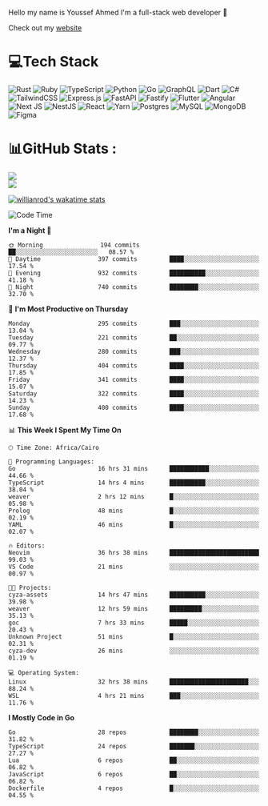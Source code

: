 Hello my name is Youssef Ahmed I'm a full-stack web developer 👋

Check out my [website](https://youssefahmed.vercel.app)
 
# 💻Tech Stack

![Rust](https://img.shields.io/badge/rust-%23000000.svg?style=for-the-badge&logo=rust&logoColor=white) ![Ruby](https://img.shields.io/badge/ruby-%23CC342D.svg?style=for-the-badge&logo=ruby&logoColor=white) ![TypeScript](https://img.shields.io/badge/typescript-%23007ACC.svg?style=for-the-badge&logo=typescript&logoColor=white) ![Python](https://img.shields.io/badge/python-3670A0?style=for-the-badge&logo=python&logoColor=ffdd54) ![Go](https://img.shields.io/badge/go-%2300ADD8.svg?style=for-the-badge&logo=go&logoColor=white) ![GraphQL](https://img.shields.io/badge/-GraphQL-E10098?style=for-the-badge&logo=graphql&logoColor=white) ![Dart](https://img.shields.io/badge/dart-%230175C2.svg?style=for-the-badge&logo=dart&logoColor=white) ![C#](https://img.shields.io/badge/c%23-%23239120.svg?style=for-the-badge&logo=c-sharp&logoColor=white) ![TailwindCSS](https://img.shields.io/badge/tailwindcss-%2338B2AC.svg?style=for-the-badge&logo=tailwind-css&logoColor=white) ![Express.js](https://img.shields.io/badge/express.js-%23404d59.svg?style=for-the-badge&logo=express&logoColor=%2361DAFB) ![FastAPI](https://img.shields.io/badge/FastAPI-005571?style=for-the-badge&logo=fastapi) ![Fastify](https://img.shields.io/badge/fastify-%23000000.svg?style=for-the-badge&logo=fastify&logoColor=white) ![Flutter](https://img.shields.io/badge/Flutter-%2302569B.svg?style=for-the-badge&logo=Flutter&logoColor=white) ![Angular](https://img.shields.io/badge/angular-%23DD0031.svg?style=for-the-badge&logo=angular&logoColor=white) ![Next JS](https://img.shields.io/badge/Next-black?style=for-the-badge&logo=next.js&logoColor=white) ![NestJS](https://img.shields.io/badge/nestjs-%23E0234E.svg?style=for-the-badge&logo=nestjs&logoColor=white) ![React](https://img.shields.io/badge/react-%2320232a.svg?style=for-the-badge&logo=react&logoColor=%2361DAFB) ![Yarn](https://img.shields.io/badge/yarn-%232C8EBB.svg?style=for-the-badge&logo=yarn&logoColor=white) ![Postgres](https://img.shields.io/badge/postgres-%23316192.svg?style=for-the-badge&logo=postgresql&logoColor=white) ![MySQL](https://img.shields.io/badge/mysql-%2300f.svg?style=for-the-badge&logo=mysql&logoColor=white) ![MongoDB](https://img.shields.io/badge/MongoDB-%234ea94b.svg?style=for-the-badge&logo=mongodb&logoColor=white)     ![Figma](https://img.shields.io/badge/figma-%23F24E1E.svg?style=for-the-badge&logo=figma&logoColor=white)

# 📊GitHub Stats :

![](https://github-readme-stats.vercel.app/api?username=joetifa2003&theme=tokyonight&hide_border=false&include_all_commits=false&count_private=false)<br/>
![](https://github-readme-streak-stats.herokuapp.com/?user=joetifa2003&theme=tokyonight&hide_border=false)<br/>

[![willianrod's wakatime stats](https://github-readme-stats.vercel.app/api/wakatime?username=joetifa2003&layout=compact)](https://github.com/anuraghazra/github-readme-stats)
<!--START_SECTION:waka-->
![Code Time](http://img.shields.io/badge/Code%20Time-3%2C901%20hrs%2039%20mins-blue)

**I'm a Night 🦉** 

```text
🌞 Morning                194 commits         ██░░░░░░░░░░░░░░░░░░░░░░░   08.57 % 
🌆 Daytime                397 commits         ████░░░░░░░░░░░░░░░░░░░░░   17.54 % 
🌃 Evening                932 commits         ██████████░░░░░░░░░░░░░░░   41.18 % 
🌙 Night                  740 commits         ████████░░░░░░░░░░░░░░░░░   32.70 % 
```
📅 **I'm Most Productive on Thursday** 

```text
Monday                   295 commits         ███░░░░░░░░░░░░░░░░░░░░░░   13.04 % 
Tuesday                  221 commits         ██░░░░░░░░░░░░░░░░░░░░░░░   09.77 % 
Wednesday                280 commits         ███░░░░░░░░░░░░░░░░░░░░░░   12.37 % 
Thursday                 404 commits         ████░░░░░░░░░░░░░░░░░░░░░   17.85 % 
Friday                   341 commits         ████░░░░░░░░░░░░░░░░░░░░░   15.07 % 
Saturday                 322 commits         ████░░░░░░░░░░░░░░░░░░░░░   14.23 % 
Sunday                   400 commits         ████░░░░░░░░░░░░░░░░░░░░░   17.68 % 
```


📊 **This Week I Spent My Time On** 

```text
🕑︎ Time Zone: Africa/Cairo

💬 Programming Languages: 
Go                       16 hrs 31 mins      ███████████░░░░░░░░░░░░░░   44.66 % 
TypeScript               14 hrs 4 mins       ██████████░░░░░░░░░░░░░░░   38.04 % 
weaver                   2 hrs 12 mins       █░░░░░░░░░░░░░░░░░░░░░░░░   05.98 % 
Prolog                   48 mins             █░░░░░░░░░░░░░░░░░░░░░░░░   02.19 % 
YAML                     46 mins             █░░░░░░░░░░░░░░░░░░░░░░░░   02.07 % 

🔥 Editors: 
Neovim                   36 hrs 38 mins      █████████████████████████   99.03 % 
VS Code                  21 mins             ░░░░░░░░░░░░░░░░░░░░░░░░░   00.97 % 

🐱‍💻 Projects: 
cyza-assets              14 hrs 47 mins      ██████████░░░░░░░░░░░░░░░   39.98 % 
weaver                   12 hrs 59 mins      █████████░░░░░░░░░░░░░░░░   35.13 % 
goc                      7 hrs 33 mins       █████░░░░░░░░░░░░░░░░░░░░   20.43 % 
Unknown Project          51 mins             █░░░░░░░░░░░░░░░░░░░░░░░░   02.31 % 
cyza-dev                 26 mins             ░░░░░░░░░░░░░░░░░░░░░░░░░   01.19 % 

💻 Operating System: 
Linux                    32 hrs 38 mins      ██████████████████████░░░   88.24 % 
WSL                      4 hrs 21 mins       ███░░░░░░░░░░░░░░░░░░░░░░   11.76 % 
```

**I Mostly Code in Go** 

```text
Go                       28 repos            ████████░░░░░░░░░░░░░░░░░   31.82 % 
TypeScript               24 repos            ███████░░░░░░░░░░░░░░░░░░   27.27 % 
Lua                      6 repos             ██░░░░░░░░░░░░░░░░░░░░░░░   06.82 % 
JavaScript               6 repos             ██░░░░░░░░░░░░░░░░░░░░░░░   06.82 % 
Dockerfile               4 repos             █░░░░░░░░░░░░░░░░░░░░░░░░   04.55 % 
```




<!--END_SECTION:waka-->
